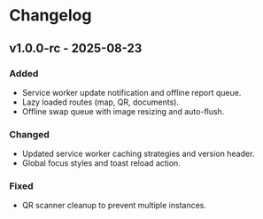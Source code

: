 # Changelog

## v1.0.0-rc - 2025-08-23
### Added
- Service worker update notification and offline report queue.
- Lazy loaded routes (map, QR, documents).
- Offline swap queue with image resizing and auto-flush.

### Changed
- Updated service worker caching strategies and version header.
- Global focus styles and toast reload action.

### Fixed
- QR scanner cleanup to prevent multiple instances.
